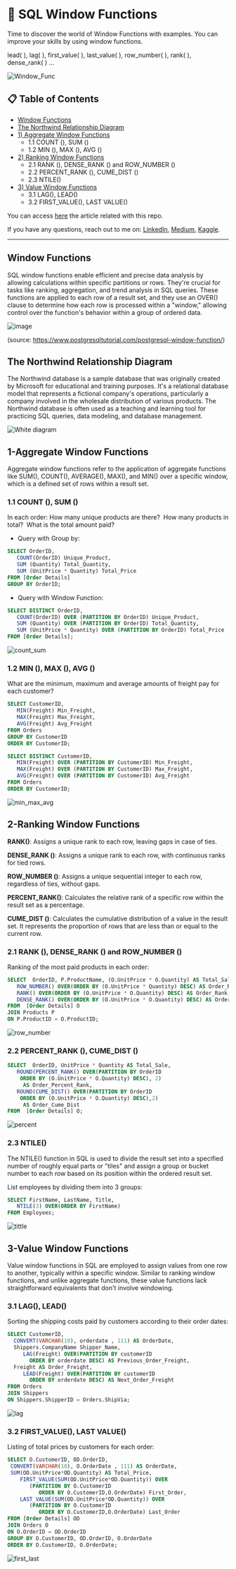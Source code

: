 # 📁 SQL Window Functions
Time to discover the world of Window Functions with examples. You can improve your skills by using window functions. 

lead( ), lag( ), first_value( ), last_value( ), row_number( ), rank( ), dense_rank( ) …

![Window_Func](https://github.com/hhuseyincosgun/SQL_Window_Functions/blob/main/Window_Func.png)


## 📋 Table of Contents
- [Window Functions](#window-functions)
- [The Northwind Relationship Diagram](#the-northwind-relationship-diagram)
- [1) Aggregate Window Functions](#1-aggregate-window-functions)
  - 1.1 COUNT (), SUM ()
  - 1.2 MIN (), MAX (), AVG ()
- [2) Ranking Window Functions](#2-ranking-window-functions)
  - 2.1 RANK (), DENSE_RANK () and ROW_NUMBER ()
  - 2.2 PERCENT_RANK (), CUME_DIST ()
  - 2.3 NTILE()
- [3) Value Window Functions](#3-value-window-functions)
  - 3.1 LAG(), LEAD()
  - 3.2 FIRST_VALUE(), LAST VALUE()

You can access [here](https://www.udemy.com/course/alistirmalarla-sql-ogreniyorum/) the article related with this repo.

If you have any questions, reach out to me on:
[LinkedIn](https://www.linkedin.com/in/hasanhuseyincosgun/),
[Medium](https://medium.com/@hhuseyincosgun),
[Kaggle](https://www.kaggle.com/huseyincosgun).
***

## Window Functions
SQL window functions enable efficient and precise data analysis by allowing calculations within specific partitions or rows. They're crucial for tasks like ranking, aggregation, and trend analysis in SQL queries.
These functions are applied to each row of a result set, and they use an OVER() clause to determine how each row is processed within a "window," allowing control over the function's behavior within a group of ordered data.

![image](https://github.com/hhuseyincosgun/SQL_Window_Functions/assets/21257660/1b882d0a-0080-4931-b06e-8e12c338ff3b)

(source: https://www.postgresqltutorial.com/postgresql-window-function/)
## The Northwind Relationship Diagram
The Northwind database is a sample database that was originally created by Microsoft for educational and training purposes. It's a relational database model that represents a fictional company's operations, particularly a company involved in the wholesale distribution of various products. The Northwind database is often used as a teaching and learning tool for practicing SQL queries, data modeling, and database management.

![White diagram](https://github.com/hhuseyincosgun/SQL_Window_Functions/assets/21257660/d4329263-a798-4a61-99ac-533291a527f8)

## 1-Aggregate Window Functions
Aggregate window functions refer to the application of aggregate functions like SUM(), COUNT(), AVERAGE(), MAX(), and MIN() over a specific window, which is a defined set of rows within a result set.

### 1.1 COUNT (), SUM ()
In each order: 
How many unique products are there? 
How many products in total? 
What is the total amount paid?

- Query with Group by:
````sql
SELECT OrderID,
   COUNT(OrderID) Unique_Product,
   SUM (Quantity) Total_Quantity,
   SUM (UnitPrice * Quantity) Total_Price
FROM [Order Details]
GROUP BY OrderID;
````

- Query with Window Function:
````sql
SELECT DISTINCT OrderID,
   COUNT(OrderID) OVER (PARTITION BY OrderID) Unique_Product,
   SUM (Quantity) OVER (PARTITION BY OrderID) Total_Quantity,
   SUM (UnitPrice * Quantity) OVER (PARTITION BY OrderID) Total_Price
FROM [Order Details];
````

![count_sum](https://github.com/hhuseyincosgun/SQL_Window_Functions/assets/21257660/8d4a59d1-1e8e-4655-a90f-a004b199ce36)

### 1.2 MIN (), MAX (), AVG ()

What are the minimum, maximum and average amounts of freight pay for each customer?

````sql
SELECT CustomerID,
   MIN(Freight) Min_Freight,
   MAX(Freight) Max_Freight,
   AVG(Freight) Avg_Freight
FROM Orders
GROUP BY CustomerID
ORDER BY CustomerID;
````

````sql
SELECT DISTINCT CustomerID,
   MIN(Freight) OVER (PARTITION BY CustomerID) Min_Freight,
   MAX(Freight) OVER (PARTITION BY CustomerID) Max_Freight,
   AVG(Freight) OVER (PARTITION BY CustomerID) Avg_Freight
FROM Orders
ORDER BY CustomerID;
````
![min_max_avg](https://github.com/hhuseyincosgun/SQL_Window_Functions/assets/21257660/3b6adc26-12fe-4c03-ae8e-a88c8c7d340f)

## 2-Ranking Window Functions
**RANK()**: Assigns a unique rank to each row, leaving gaps in case of ties.

**DENSE_RANK ()**: Assigns a unique rank to each row, with continuous ranks for tied rows.

**ROW_NUMBER ()**: Assigns a unique sequential integer to each row, regardless of ties, without gaps.

**PERCENT_RANK()**: Calculates the relative rank of a specific row within the result set as a percentage.

**CUME_DIST ()**: Calculates the cumulative distribution of a value in the result set. It represents the proportion of rows that are less than or equal to the current row.

### 2.1 RANK (), DENSE_RANK () and ROW_NUMBER ()

Ranking of the most paid products in each order:


````sql
SELECT  OrderID, P.ProductName, (O.UnitPrice * O.Quantity) AS Total_Sale,
   ROW_NUMBER() OVER(ORDER BY (O.UnitPrice * Quantity) DESC) AS Order_RN, 
   RANK() OVER(ORDER BY (O.UnitPrice * O.Quantity) DESC) AS Order_Rank, 
   DENSE_RANK() OVER(ORDER BY (O.UnitPrice * O.Quantity) DESC) AS Order_Dense
FROM  [Order Details] O
JOIN Products P
ON P.ProductID = O.ProductID;
````

![row_number](https://github.com/hhuseyincosgun/SQL_Window_Functions/assets/21257660/b353889c-52ec-4da7-8a9c-a864a7bd9482)

### 2.2 PERCENT_RANK (), CUME_DIST ()

````sql
SELECT  OrderID, UnitPrice * Quantity AS Total_Sale,
   ROUND(PERCENT_RANK() OVER(PARTITION BY OrderID 
    ORDER BY (O.UnitPrice * O.Quantity) DESC), 2)
     AS Order_Percent_Rank, 
   ROUND(CUME_DIST() OVER(PARTITION BY OrderID 
    ORDER BY (O.UnitPrice * O.Quantity) DESC),2) 
     AS Order_Cume_Dist
FROM  [Order Details] O;
````
![percent](https://github.com/hhuseyincosgun/SQL_Window_Functions/assets/21257660/f26517e6-2bac-4ac1-87c0-058d81e1a28c)

### 2.3 NTILE()

The NTILE() function in SQL is used to divide the result set into a specified number of roughly equal parts or "tiles" and assign a group or bucket number to each row based on its position within the ordered result set.

List employees by dividing them into 3 groups:

````sql
SELECT FirstName, LastName, Title,
   NTILE(3) OVER(ORDER BY FirstName)
FROM Employees;
````

![tittle](https://github.com/hhuseyincosgun/SQL_Window_Functions/assets/21257660/584222c7-6f33-44b6-8271-4bea6646bec0)

 ## 3-Value Window Functions
Value window functions in SQL are employed to assign values from one row to another, typically within a specific window. Similar to ranking window functions, and unlike aggregate functions, these value functions lack straightforward equivalents that don't involve windowing.

### 3.1 LAG(), LEAD()

Sorting the shipping costs paid by customers according to their order dates:

````sql
SELECT CustomerID, 
  CONVERT(VARCHAR(10), orderdate , 111) AS OrderDate, 
  Shippers.CompanyName Shipper_Name, 
     LAG(Freight) OVER(PARTITION BY customerID 
       ORDER BY orderdate DESC) AS Previous_Order_Freight, 
  Freight AS Order_Freight, 
     LEAD(Freight) OVER(PARTITION BY customerID 
       ORDER BY orderdate DESC) AS Next_Order_Freight
FROM Orders
JOIN Shippers 
ON Shippers.ShipperID = Orders.ShipVia;
````

![lag](https://github.com/hhuseyincosgun/SQL_Window_Functions/assets/21257660/171e510c-e4af-4a8b-9d1d-376a04bf698f)

### 3.2 FIRST_VALUE(), LAST VALUE()

Listing of total prices by customers for each order:

````sql
SELECT O.CustomerID, OD.OrderID,
 CONVERT(VARCHAR(10), O.OrderDate , 111) AS OrderDate,
 SUM(OD.UnitPrice*OD.Quantity) AS Total_Price, 
    FIRST_VALUE(SUM(OD.UnitPrice*OD.Quantity)) OVER 
       (PARTITION BY O.CustomerID 
          ORDER BY O.CustomerID,O.OrderDate) First_Order,
    LAST_VALUE(SUM(OD.UnitPrice*OD.Quantity)) OVER 
       (PARTITION BY O.CustomerID 
          ORDER BY O.CustomerID,O.OrderDate) Last_Order
FROM [Order Details] OD
JOIN Orders O
ON O.OrderID = OD.OrderID
GROUP BY O.CustomerID, OD.OrderID, O.OrderDate
ORDER BY O.CustomerID, O.OrderDate;
````

![first_last](https://github.com/hhuseyincosgun/SQL_Window_Functions/assets/21257660/e34c5402-b241-4304-97e9-12b7af4ca78e)



